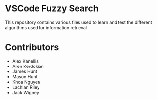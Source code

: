 # VSCode Fuzzy Search
This repository contains various files used to learn and test the different algorithms used for information retrieval

# Contributors
- Alex Kanellis
- Aren Kerdokian
- James Hunt
- Mason Hunt
- Khoa Nguyen
- Lachlan Riley
- Jack Wigney
